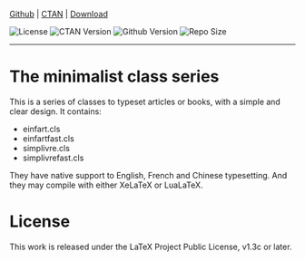 <!-- Copyright (C) 2021 by Jinwen XU -->

[Github](https://github.com/Jinwen-XU/minimalist) | [CTAN](https://ctan.org/pkg/minimalist) | [Download](https://github.com/Jinwen-XU/minimalist/releases)

![License](https://img.shields.io/ctan/l/minimalist.svg) ![CTAN Version](https://img.shields.io/ctan/v/minimalist.svg) ![Github Version](https://img.shields.io/github/release/Jinwen-XU/minimalist.svg) ![Repo Size](https://img.shields.io/github/repo-size/Jinwen-XU/minimalist.svg)

---

# The minimalist class series

This is a series of classes to typeset articles or books, with a simple and
clear design. It contains:
- einfart.cls
- einfartfast.cls
- simplivre.cls
- simplivrefast.cls

They have native support to English, French and Chinese typesetting. And they
may compile with either XeLaTeX or LuaLaTeX.

# License

This work is released under the LaTeX Project Public License, v1.3c or later.
